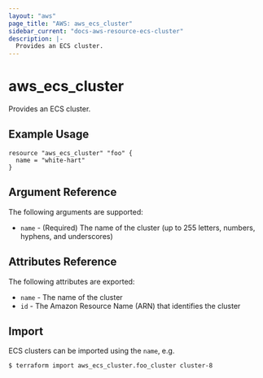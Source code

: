 ```yaml
---
layout: "aws"
page_title: "AWS: aws_ecs_cluster"
sidebar_current: "docs-aws-resource-ecs-cluster"
description: |-
  Provides an ECS cluster.
---
```


# aws\_ecs\_cluster

Provides an ECS cluster.

## Example Usage

```hcl
resource "aws_ecs_cluster" "foo" {
  name = "white-hart"
}
```

## Argument Reference

The following arguments are supported:

* `name` - (Required) The name of the cluster (up to 255 letters, numbers, hyphens, and underscores)

## Attributes Reference

The following attributes are exported:

* `name` - The name of the cluster
* `id` - The Amazon Resource Name (ARN) that identifies the cluster

## Import

ECS clusters can be imported using the `name`, e.g.

```
$ terraform import aws_ecs_cluster.foo_cluster cluster-8
```
